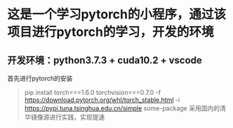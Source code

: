 # 这是一个学习pytorch的小程序，通过该项目进行pytorch的学习，开发的环境
## 开发环境：python3.7.3 + cuda10.2 + vscode
首先进行pytorch的安装
>pip install torch===1.6.0 torchvision===0.7.0 -f https://download.pytorch.org/whl/torch_stable.html -i https://pypi.tuna.tsinghua.edu.cn/simple some-package
采用国内的清华镜像源进行实践，实现提速
